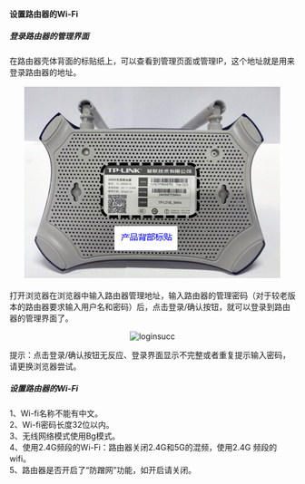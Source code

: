 ####  设置路由器的Wi-Fi
#####   登录路由器的管理界面
在路由器壳体背面的标贴纸上，可以查看到管理页面或管理IP，这个地址就是用来登录路由器的地址。<br><div align="center">![loginurl](images/ConfigDevice-01wifi-001.jpg "loginurl")</div>

打开浏览器在浏览器中输入路由器管理地址，输入路由器的管理密码（对于较老版本的路由器要求输入用户名和密码）后，点击登录/确认按钮，就可以登录到路由器的管理界面了。<br><div align="center">![loginsucc](/images/ConfigDevice-01wifi-002.png "loginsucc")</div>

提示：点击登录/确认按钮无反应、登录界面显示不完整或者重复提示输入密码，请更换浏览器尝试。

#####   设置路由器的Wi-Fi
1、Wi-fi名称不能有中文。</br>2、Wi-fi密码长度32位以内。</br>3、无线网络模式使用Bg模式。</br>4、使用2.4G频段的Wi-Fi：路由器关闭2.4G和5G的混频，使用2.4G 频段的wifi。</br>5、路由器是否开启了“防蹭网”功能，如开启请关闭。</br>
